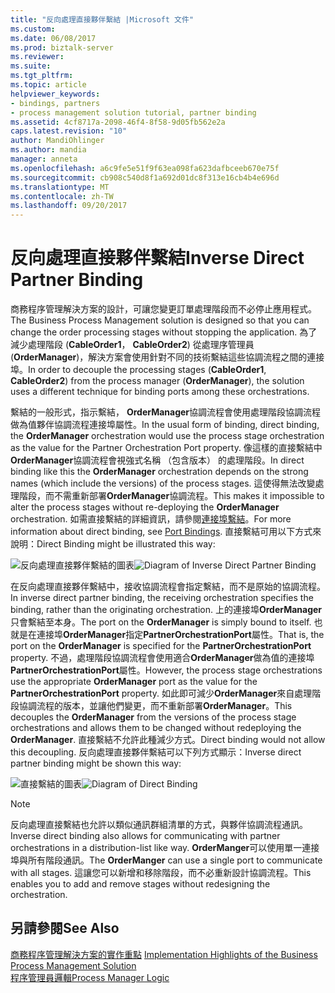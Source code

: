 ```yaml
---
title: "反向處理直接夥伴繫結 |Microsoft 文件"
ms.custom: 
ms.date: 06/08/2017
ms.prod: biztalk-server
ms.reviewer: 
ms.suite: 
ms.tgt_pltfrm: 
ms.topic: article
helpviewer_keywords:
- bindings, partners
- process management solution tutorial, partner binding
ms.assetid: 4cf8717a-2098-46f4-8f58-9d05fb562e2a
caps.latest.revision: "10"
author: MandiOhlinger
ms.author: mandia
manager: anneta
ms.openlocfilehash: a6c9fe5e51f9f63ea098fa623dafbceeb670e75f
ms.sourcegitcommit: cb908c540d8f1a692d01dc8f313e16cb4b4e696d
ms.translationtype: MT
ms.contentlocale: zh-TW
ms.lasthandoff: 09/20/2017
---
```

# <a name="inverse-direct-partner-binding"></a><span data-ttu-id="cb385-102">反向處理直接夥伴繫結</span><span class="sxs-lookup"><span data-stu-id="cb385-102">Inverse Direct Partner Binding</span></span>
<span data-ttu-id="cb385-103">商務程序管理解決方案的設計，可讓您變更訂單處理階段而不必停止應用程式。</span><span class="sxs-lookup"><span data-stu-id="cb385-103">The Business Process Management solution is designed so that you can change the order processing stages without stopping the application.</span></span> <span data-ttu-id="cb385-104">為了減少處理階段 (**CableOrder1**， **CableOrder2**) 從處理序管理員 (**OrderManager**)，解決方案會使用針對不同的技術繫結這些協調流程之間的連接埠。</span><span class="sxs-lookup"><span data-stu-id="cb385-104">In order to decouple the processing stages (**CableOrder1**, **CableOrder2**) from the process manager (**OrderManager**), the solution uses a different technique for binding ports among these orchestrations.</span></span>  
  
 <span data-ttu-id="cb385-105">繫結的一般形式，指示繫結， **OrderManager**協調流程會使用處理階段協調流程做為值夥伴協調流程連接埠屬性。</span><span class="sxs-lookup"><span data-stu-id="cb385-105">In the usual form of binding, direct binding, the **OrderManager** orchestration would use the process stage orchestration as the value for the Partner Orchestration Port property.</span></span> <span data-ttu-id="cb385-106">像這樣的直接繫結中**OrderManager**協調流程會視強式名稱 （包含版本） 的處理階段。</span><span class="sxs-lookup"><span data-stu-id="cb385-106">In direct binding like this the **OrderManager** orchestration depends on the strong names (which include the versions) of the process stages.</span></span> <span data-ttu-id="cb385-107">這使得無法改變處理階段，而不需重新部署**OrderManager**協調流程。</span><span class="sxs-lookup"><span data-stu-id="cb385-107">This makes it impossible to alter the process stages without re-deploying the **OrderManager** orchestration.</span></span> <span data-ttu-id="cb385-108">如需直接繫結的詳細資訊，請參閱[連接埠繫結](../core/port-bindings.md)。</span><span class="sxs-lookup"><span data-stu-id="cb385-108">For more information about direct binding, see [Port Bindings](../core/port-bindings.md).</span></span> <span data-ttu-id="cb385-109">直接繫結可用以下方式來說明：</span><span class="sxs-lookup"><span data-stu-id="cb385-109">Direct Binding might be illustrated this way:</span></span>  
  
 <span data-ttu-id="cb385-110">![反向處理直接夥伴繫結的圖表](../core/media/bpm-inverse-direct-binding.gif "BPM_Inverse_Direct_Binding")</span><span class="sxs-lookup"><span data-stu-id="cb385-110">![Diagram of Inverse Direct Partner Binding](../core/media/bpm-inverse-direct-binding.gif "BPM_Inverse_Direct_Binding")</span></span>  
  
 <span data-ttu-id="cb385-111">在反向處理直接夥伴繫結中，接收協調流程會指定繫結，而不是原始的協調流程。</span><span class="sxs-lookup"><span data-stu-id="cb385-111">In inverse direct partner binding, the receiving orchestration specifies the binding, rather than the originating orchestration.</span></span> <span data-ttu-id="cb385-112">上的連接埠**OrderManager**只會繫結至本身。</span><span class="sxs-lookup"><span data-stu-id="cb385-112">The port on the **OrderManager** is simply bound to itself.</span></span> <span data-ttu-id="cb385-113">也就是在連接埠**OrderManager**指定**PartnerOrchestrationPort**屬性。</span><span class="sxs-lookup"><span data-stu-id="cb385-113">That is, the port on the **OrderManager** is specified for the **PartnerOrchestrationPort** property.</span></span> <span data-ttu-id="cb385-114">不過，處理階段協調流程會使用適合**OrderManager**做為值的連接埠**PartnerOrchestrationPort**屬性。</span><span class="sxs-lookup"><span data-stu-id="cb385-114">However, the process stage orchestrations use the appropriate **OrderManager** port as the value for the **PartnerOrchestrationPort** property.</span></span> <span data-ttu-id="cb385-115">如此即可減少**OrderManager**來自處理階段協調流程的版本，並讓他們變更，而不重新部署**OrderManager**。</span><span class="sxs-lookup"><span data-stu-id="cb385-115">This decouples the **OrderManager** from the versions of the process stage orchestrations and allows them to be changed without redeploying the **OrderManager**.</span></span> <span data-ttu-id="cb385-116">直接繫結不允許此種減少方式。</span><span class="sxs-lookup"><span data-stu-id="cb385-116">Direct binding would not allow this decoupling.</span></span> <span data-ttu-id="cb385-117">反向處理直接夥伴繫結可以下列方式顯示：</span><span class="sxs-lookup"><span data-stu-id="cb385-117">Inverse direct partner binding might be shown this way:</span></span>  
  
 <span data-ttu-id="cb385-118">![直接繫結的圖表](../core/media/bpm-direct-binding.gif "BPM_Direct_Binding")</span><span class="sxs-lookup"><span data-stu-id="cb385-118">![Diagram of Direct Binding](../core/media/bpm-direct-binding.gif "BPM_Direct_Binding")</span></span>  
  
> [!NOTE]
>  <span data-ttu-id="cb385-119">反向處理直接繫結也允許以類似通訊群組清單的方式，與夥伴協調流程通訊。</span><span class="sxs-lookup"><span data-stu-id="cb385-119">Inverse direct binding also allows for communicating with partner orchestrations in a distribution-list like way.</span></span> <span data-ttu-id="cb385-120">**OrderManger**可以使用單一連接埠與所有階段通訊。</span><span class="sxs-lookup"><span data-stu-id="cb385-120">The **OrderManger** can use a single port to communicate with all stages.</span></span> <span data-ttu-id="cb385-121">這讓您可以新增和移除階段，而不必重新設計協調流程。</span><span class="sxs-lookup"><span data-stu-id="cb385-121">This enables you to add and remove stages without redesigning the orchestration.</span></span>  
  
## <a name="see-also"></a><span data-ttu-id="cb385-122">另請參閱</span><span class="sxs-lookup"><span data-stu-id="cb385-122">See Also</span></span>  
 <span data-ttu-id="cb385-123">[商務程序管理解決方案的實作重點](../core/implementation-highlights-of-the-business-process-management-solution.md) </span><span class="sxs-lookup"><span data-stu-id="cb385-123">[Implementation Highlights of the Business Process Management Solution](../core/implementation-highlights-of-the-business-process-management-solution.md) </span></span>  
 [<span data-ttu-id="cb385-124">程序管理員邏輯</span><span class="sxs-lookup"><span data-stu-id="cb385-124">Process Manager Logic</span></span>](../core/process-manager-logic.md)